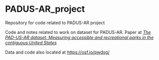 # PADUS-AR_project
Repository for code related to PADUS-AR project

Code and notes related to work on dataset for PADUS-AR. Paper at [*The PAD-US-AR dataset: Measuring accessible and recreational parks in the contiguous United States*](https://www.nature.com/articles/s41597-022-01857-7)

Data and code also located at https://osf.io/pwdsg/
